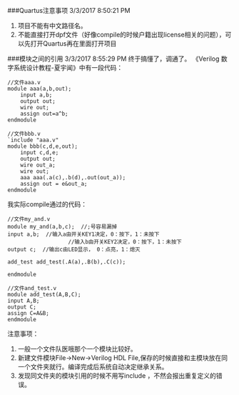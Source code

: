 ###Quartus注意事项
3/3/2017 8:50:21 PM 
1. 项目不能有中文路径名。
2. 不能直接打开dpf文件（好像compile的时候户籍出现license相关的问题），可以先打开Quartus再在里面打开项目


###模块之间的引用
3/3/2017 8:55:29 PM 
终于搞懂了，调通了。
《Verilog 数字系统设计教程-夏宇闻》中有一段代码：
```
//文件aaa.v
module aaa(a,b,out);
	input a,b;
	output out;
	wire out;
	assign out=a^b;
endmodule

//文件bbb.v
`include "aaa.v"
module bbb(c,d,e,out);
	input c,d,e;
	output out;
	wire out_a;
	wire out;
	aaa aaa(.a(c),.b(d),.out(out_a));
	assign out = e&out_a;
endmodule
```

我实际compile通过的代码：
```
//文件my_and.v
module my_and(a,b,c);  //;号容易漏掉
input a,b;  //输入a由开关KEY1决定，0：按下，1：未按下
                   //输入b由开关KEY2决定，0：按下，1：未按下
output c;  //输出c由LED显示， 0：点亮，1：熄灭

add_test add_test(.A(a),.B(b),.C(c));

endmodule

//文件and_test.v
module add_test(A,B,C); 
input A,B; 
output C; 
assign C=A&B;
endmodule

```
注意事项：
1. 一般一个文件队医哦那个一个模块比较好。
2. 新建文件模块File->New->Verilog HDL File,保存的时候直接和主模块放在同一个文件夹就行。编译完成后系统自动决定继承关系。
3. 发现同文件夹的模块引用的时候不用写include ，不然会报出重复定义的错误。